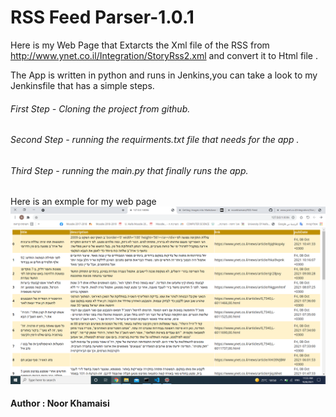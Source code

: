 # RSS Feed Parser-1.0.1

Here is my Web Page that Extarcts the Xml file of the  RSS from http://www.ynet.co.il/Integration/StoryRss2.xml and convert it to Html file .

The App is written in python and runs in Jenkins,you can take a look to my Jenkinsfile that has a simple steps.
###### First Step - Cloning the project from github.
###### Second Step - running the requirments.txt file that needs for the app .
###### Third Step - running the main.py that finally runs the app.


Here is an exmple for my web page
![](output_example.png)


#### Author : Noor Khamaisi

